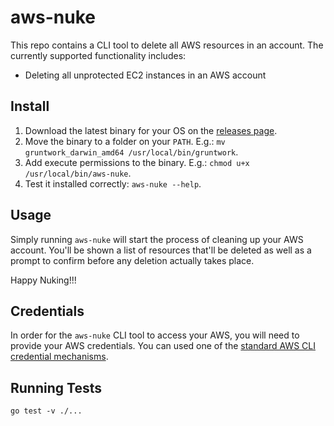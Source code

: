 # aws-nuke

This repo contains a CLI tool to delete all AWS resources in an account. The currently supported functionality includes:

* Deleting all unprotected EC2 instances in an AWS account

## Install

1. Download the latest binary for your OS on the [releases page](https://github.com/gruntwork-io/aws-nuke/releases).
2. Move the binary to a folder on your `PATH`. E.g.: `mv gruntwork_darwin_amd64 /usr/local/bin/gruntwork`.
3. Add execute permissions to the binary. E.g.: `chmod u+x /usr/local/bin/aws-nuke`.
4. Test it installed correctly: `aws-nuke --help`.

## Usage

Simply running `aws-nuke` will start the process of cleaning up your AWS account. You'll be shown a list of resources that'll be deleted as well as a prompt to confirm before any deletion actually takes place.

Happy Nuking!!!

## Credentials

In order for the `aws-nuke` CLI tool to access your AWS, you will need to provide your AWS credentials. You can used one of the [standard AWS CLI credential mechanisms](http://docs.aws.amazon.com/cli/latest/userguide/cli-chap-getting-started.html).

## Running Tests

```shell
go test -v ./...
```
